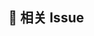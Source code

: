 <!--
首先，感谢你的贡献！😄

请确保填写以下 pull request 的信息，谢谢！~
-->

## 🔗 相关 Issue

<!--
1. 描述相关需求的来源，如相关的 issue 讨论链接。
2. 例如 close #xxxx、 fix #xxxx
-->

<!-- 请向 main 分支发起 pull request-->
